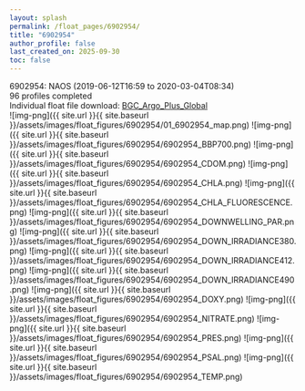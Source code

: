 ```yaml
---
layout: splash
permalink: /float_pages/6902954/
title: "6902954"
author_profile: false
last_created_on: 2025-09-30
toc: false
---
```

 
6902954: NAOS (2019-06-12T16:59 to 2020-03-04T08:34)\
96 profiles completed\
Individual float file download: [BGC_Argo_Plus_Global](https://ftp.soest.hawaii.edu/bgc_argo_plus/Individual_Floats/outliers_removed/6902954_Sprof_processed.nc)\
![img-png]({{ site.url }}{{ site.baseurl }}/assets/images/float_figures/6902954/01_6902954_map.png)
![img-png]({{ site.url }}{{ site.baseurl }}/assets/images/float_figures/6902954/6902954_BBP700.png)
![img-png]({{ site.url }}{{ site.baseurl }}/assets/images/float_figures/6902954/6902954_CDOM.png)
![img-png]({{ site.url }}{{ site.baseurl }}/assets/images/float_figures/6902954/6902954_CHLA.png)
![img-png]({{ site.url }}{{ site.baseurl }}/assets/images/float_figures/6902954/6902954_CHLA_FLUORESCENCE.png)
![img-png]({{ site.url }}{{ site.baseurl }}/assets/images/float_figures/6902954/6902954_DOWNWELLING_PAR.png)
![img-png]({{ site.url }}{{ site.baseurl }}/assets/images/float_figures/6902954/6902954_DOWN_IRRADIANCE380.png)
![img-png]({{ site.url }}{{ site.baseurl }}/assets/images/float_figures/6902954/6902954_DOWN_IRRADIANCE412.png)
![img-png]({{ site.url }}{{ site.baseurl }}/assets/images/float_figures/6902954/6902954_DOWN_IRRADIANCE490.png)
![img-png]({{ site.url }}{{ site.baseurl }}/assets/images/float_figures/6902954/6902954_DOXY.png)
![img-png]({{ site.url }}{{ site.baseurl }}/assets/images/float_figures/6902954/6902954_NITRATE.png)
![img-png]({{ site.url }}{{ site.baseurl }}/assets/images/float_figures/6902954/6902954_PRES.png)
![img-png]({{ site.url }}{{ site.baseurl }}/assets/images/float_figures/6902954/6902954_PSAL.png)
![img-png]({{ site.url }}{{ site.baseurl }}/assets/images/float_figures/6902954/6902954_TEMP.png)
